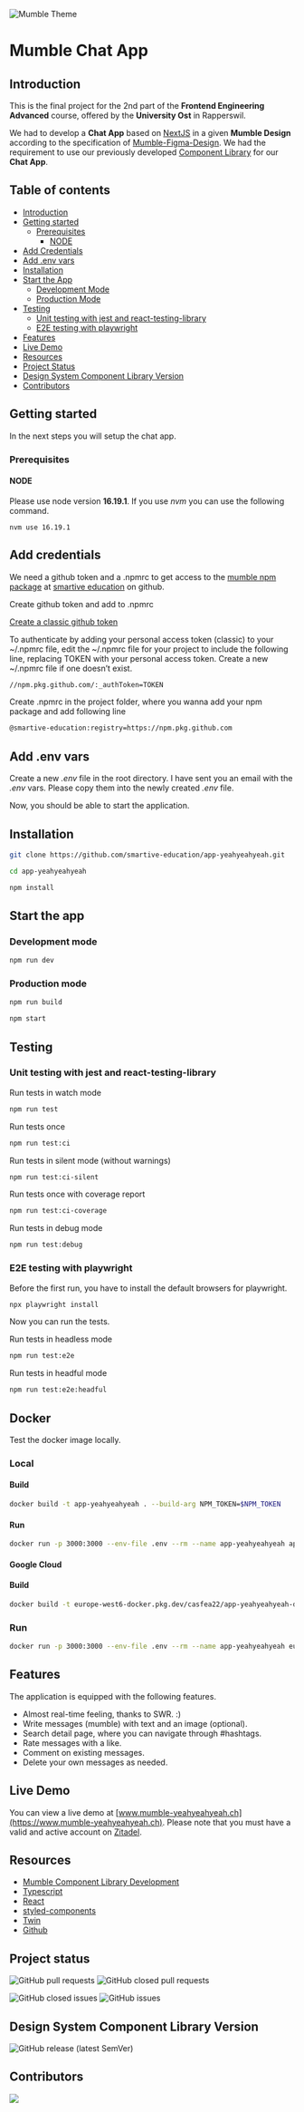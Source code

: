 ![Mumble Theme](https://raw.githubusercontent.com/smartive-education/design-system-component-library-yeahyeahyeah/master/packages/design-system-component-library-yeahyeahyeah/stories/assets/mumble-logo.svg?style=for-the-badge)

# Mumble Chat App

## Introduction

This is the final project for the 2nd part of the **Frontend Engineering Advanced** course, offered by the **University Ost** in Rapperswil.

We had to develop a **Chat App** based on [NextJS](https://nextjs.org) in a given **Mumble Design** according to the specification of [Mumble-Figma-Design](https://www.figma.com/file/nsXR2h0KwciWpuwKRD58FX/Mumble?node-id=437-1018). We had the requirement to use our previously developed [Component Library](https://github.com/smartive-education/design-system-component-library-yeahyeahyeah) for our **Chat App**.

## Table of contents

- [Introduction](#introduction)
- [Getting started](#getting-started)
  - [Prerequisites](#prerequisites)
    - [NODE](#node)
- [Add Credentials](#add-credentials)
- [Add .env vars](#add-env-vars)
- [Installation](#installation)
- [Start the App](#start-the-app)
  - [Development Mode](#development-mode)
  - [Production Mode](#production-mode)
- [Testing](#testing)
  - [Unit testing with jest and react-testing-library](#unit-testing-with-jest-and-react-testing-library)
  - [E2E testing with playwright](#e2e-testing-with-playwright)
- [Features](#features)
- [Live Demo](#live-demo)
- [Resources](#resources)
- [Project Status](#project-status)
- [Design System Component Library Version](#design-system-component-library-version)
- [Contributors](#contributors)

## Getting started

In the next steps you will setup the chat app.

### Prerequisites

#### NODE

Please use node version **16.19.1**. If you use _nvm_ you can use the following command.

```shell
nvm use 16.19.1
```

## Add credentials

We need a github token and a .npmrc to get access to the [mumble npm package](https://github.com/smartive-education/design-system-component-library-yeahyeahyeah/pkgs/npm/design-system-component-library-yeahyeahyeah) at [smartive education](https://github.com/smartive-education) on github.

Create github token and add to .npmrc

[Create a classic github token](https://docs.github.com/en/authentication/keeping-your-account-and-data-secure/creating-a-personal-access-token#creating-a-personal-access-token-classic)

To authenticate by adding your personal access token (classic) to your ~/.npmrc file, edit the ~/.npmrc file for your project to include the following line, replacing TOKEN with your personal access token. Create a new ~/.npmrc file if one doesn’t exist.

```bash
//npm.pkg.github.com/:_authToken=TOKEN
```

Create .npmrc in the project folder, where you wanna add your npm package and add following line

```bash
@smartive-education:registry=https://npm.pkg.github.com
```

## Add .env vars

Create a new _.env_ file in the root directory. I have sent you an email with the _.env_ vars. Please copy them into the newly created _.env_ file.

Now, you should be able to start the application.

## Installation

```bash
git clone https://github.com/smartive-education/app-yeahyeahyeah.git

cd app-yeahyeahyeah

npm install
```

## Start the app

### Development mode

```bash
npm run dev
```

### Production mode

```bash
npm run build

npm start
```

## Testing

### Unit testing with jest and react-testing-library

Run tests in watch mode

```bash
npm run test
```

Run tests once

```bash
npm run test:ci
```

Run tests in silent mode (without warnings)

```bash
npm run test:ci-silent
```

Run tests once with coverage report

```bash
npm run test:ci-coverage
```

Run tests in debug mode

```bash
npm run test:debug
```

### E2E testing with playwright

Before the first run, you have to install the default browsers for playwright.

```bash
npx playwright install
```

Now you can run the tests.

Run tests in headless mode

```bash
npm run test:e2e
```

Run tests in headful mode

```bash
npm run test:e2e:headful
```

## Docker

Test the docker image locally.

### Local

#### Build

```bash
docker build -t app-yeahyeahyeah . --build-arg NPM_TOKEN=$NPM_TOKEN
```

#### Run

```bash
docker run -p 3000:3000 --env-file .env --rm --name app-yeahyeahyeah app-yeahyeahyeah
```

#### Google Cloud

#### Build

```bash
docker build -t europe-west6-docker.pkg.dev/casfea22/app-yeahyeahyeah-docker/app-yeahyeahyeah . --build-arg NPM_TOKEN=$NPM_TOKEN
```

### Run

```bash
docker run -p 3000:3000 --env-file .env --rm --name app-yeahyeahyeah europe-west6-docker.pkg.dev/casfea22/app-yeahyeahyeah-docker/app-yeahyeahyeah:latest
```

## Features

The application is equipped with the following features.

- Almost real-time feeling, thanks to SWR. :)
- Write messages (mumble) with text and an image (optional).
- Search detail page, where you can navigate through #hashtags.
- Rate messages with a like.
- Comment on existing messages.
- Delete your own messages as needed.

## Live Demo

You can view a live demo at [www.mumble-yeahyeahyeah.ch](https://www.mumble-yeahyeahyeah.ch). Please note that you must have a valid and active account on [Zitadel](https://zitadel.com/).

## Resources

- [Mumble Component Library Development](https://github.com/smartive-education/design-system-component-library-yeahyeahyeah)
- [Typescript](https://www.typescriptlang.org/)
- [React](https://reactjs.org/)
- [styled-components](https://styled-components.com/)
- [Twin](https://github.com/ben-rogerson/twin.macro)
- [Github](https://docs.github.com/en/packages/working-with-a-github-packages-registry/working-with-the-npm-registry#installing-packages-from-other-organizations)

## Project status

![GitHub pull requests](https://img.shields.io/github/issues-pr/smartive-education/app-yeahyeahyeah?style=for-the-badge)
![GitHub closed pull requests](https://img.shields.io/github/issues-pr-closed/smartive-education/app-yeahyeahyeah?style=for-the-badge)

![GitHub closed issues](https://img.shields.io/github/issues-closed/smartive-education/app-yeahyeahyeah?style=for-the-badge)
![GitHub issues](https://img.shields.io/github/issues-raw/smartive-education/app-yeahyeahyeah?style=for-the-badge)

## Design System Component Library Version

![GitHub release (latest SemVer)](https://img.shields.io/github/v/release/smartive-education/design-system-component-library-yeahyeahyeah?style=for-the-badge)

## Contributors

<a href="https://github.com/smartive-education/design-system-component-library-yeahyeahyeah/graphs/contributors">
  <img src="https://contrib.rocks/image?repo=smartive-education/design-system-component-library-yeahyeahyeah" />
</a>
